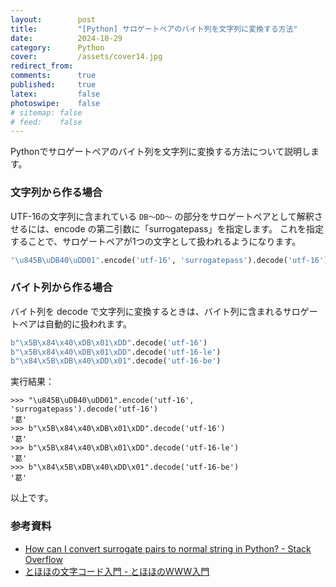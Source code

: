 ```yaml
---
layout:        post
title:         "[Python] サロゲートペアのバイト列を文字列に変換する方法"
date:          2024-10-29
category:      Python
cover:         /assets/cover14.jpg
redirect_from:
comments:      true
published:     true
latex:         false
photoswipe:    false
# sitemap: false
# feed:    false
---
```


Pythonでサロゲートペアのバイト列を文字列に変換する方法について説明します。

### 文字列から作る場合

UTF-16の文字列に含まれている `DB〜DD〜` の部分をサロゲートペアとして解釈させるには、encode の第二引数に「surrogatepass」を指定します。
これを指定することで、サロゲートペアが1つの文字として扱われるようになります。

```python
"\u845B\uDB40\uDD01".encode('utf-16', 'surrogatepass').decode('utf-16')
```

### バイト列から作る場合

バイト列を decode で文字列に変換するときは、バイト列に含まれるサロゲートペアは自動的に扱われます。

```python
b"\x5B\x84\x40\xDB\x01\xDD".decode('utf-16')
b"\x5B\x84\x40\xDB\x01\xDD".decode('utf-16-le')
b"\x84\x5B\xDB\x40\xDD\x01".decode('utf-16-be')
```


実行結果：

```console
>>> "\u845B\uDB40\uDD01".encode('utf-16', 'surrogatepass').decode('utf-16')
'葛󠄁'
>>> b"\x5B\x84\x40\xDB\x01\xDD".decode('utf-16')
'葛󠄁'
>>> b"\x5B\x84\x40\xDB\x01\xDD".decode('utf-16-le')
'葛󠄁'
>>> b"\x84\x5B\xDB\x40\xDD\x01".decode('utf-16-be')
'葛󠄁'
```

以上です。


### 参考資料

- [How can I convert surrogate pairs to normal string in Python? - Stack Overflow](https://stackoverflow.com/questions/38147259/how-can-i-convert-surrogate-pairs-to-normal-string-in-python)
- [とほほの文字コード入門 - とほほのWWW入門](https://www.tohoho-web.com/ex/charset.html)
